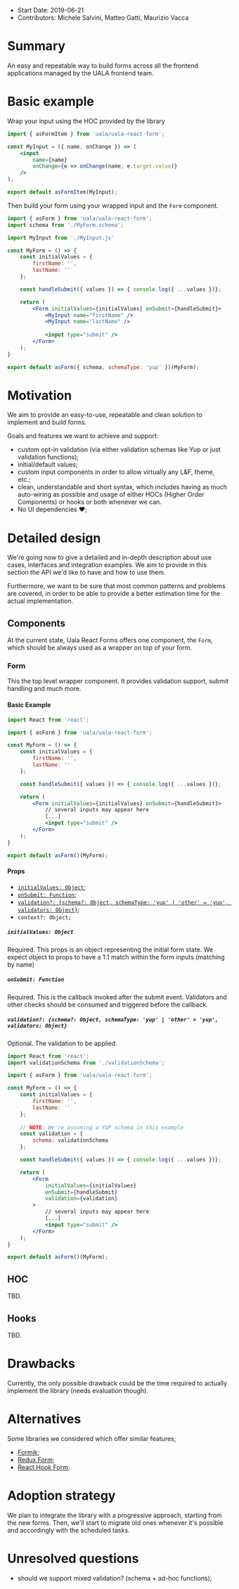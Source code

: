 - Start Date: 2019-06-21
- Contributors: Michele Salvini, Matteo Gatti, Maurizio Vacca

# Summary

An easy and repeatable way to build forms across all the frontend applications managed by the UALA frontend team.

# Basic example

Wrap your input using the HOC provided by the library

```jsx
import { asFormItem } from 'uala/uala-react-form';

const MyInput = ({ name, onChange }) => (
    <input
        name={name}
        onChange={e => onChange(name, e.target.value)}
    />
);

export default asFormItem(MyInput);
```

Then build your form using your wrapped input and the `Form` component.

```jsx
import { asForm } from 'uala/uala-react-form';
import schema from './MyForm.schema';

import MyInput from './MyInput.js'

const MyForm = () => {
    const initialValues = {
        firstName: '',
        lastName: ''
    };

    const handleSubmit({ values }) => { console.log({ ...values })};

    return (
        <Form initialValues={initialValues} onSubmit={handleSubmit}>
            <MyInput name="firstName" />
            <MyInput name="lastName" />
            
            <input type="submit" />
        </Form>
    );
}

export default asForm({ schema, schemaType: 'yup' })(MyForm);
```

# Motivation

We aim to provide an easy-to-use, repeatable and clean solution to implement and build forms.

Goals and features we want to achieve and support:

- custom opt-in validation (via either validation schemas like Yup or just validation functions);
- initial/default values;
- custom input components in order to allow virtually any L&F, theme, etc.;
- clean, understandable and short syntax, which includes having as much auto-wiring as possible and usage
of either HOCs (Higher Order Components) or hooks or both whenever we can.
- No UI dependencies :heart:;

# Detailed design

We're going now to give a detailed and in-depth description about use cases, interfaces and integration examples.
We aim to provide in this section the API we'd like to have and how to use them.

Furthermore, we want to be sure that most common patterns and problems are covered, in order to be able to provide
a better estimation time for the actual implementation.

## Components

At the current state, Uala React Forms offers one component, the `Form`, which should be always used as a wrapper on top of your form.

### Form

This the top level wrapper component. It provides validation support, submit handling and much more.

#### Basic Example

```jsx
import React from 'react';

import { asForm } from 'uala/uala-react-form';

const MyForm = () => {
    const initialValues = {
        firstName: '',
        lastName: ''
    };

    const handleSubmit({ values }) => { console.log({ ...values })};

    return (
        <Form initialValues={initialValues} onSubmit={handleSubmit}>
            // several inputs may appear here
            [...]
            <input type="submit" />
        </Form>
    );
}

export default asForm()(MyForm);
```
#### Props

- [`initialValues: Object`](#initialvalues-object);
- [`onSubmit: Function`](#onsubmit-function);
- [`validation?: {schema?: Object, schemaType: 'yup' | 'other' = 'yup', validators: Object}`](#validation-schema-object-schematype-yup--other--yup-validators-object);
- `context?: Object;`

##### `initialValues: Object`

Required. This props is an object representing the initial form state. We expect object to props to have a 1:1 match within the form inputs (matching by name)

##### `onSubmit: Function`

Required. This is the callback invoked after the submit event. Validators and other checks should be consumed and triggered before the callback.

##### `validation?: {schema?: Object, schemaType: 'yup' | 'other' = 'yup', validators: Object}`

Optional. The validation to be applied.

```jsx
import React from 'react';
import validationSchema from './validationSchema';

import { asForm } from 'uala/uala-react-form';

const MyForm = () => {
    const initialValues = {
        firstName: '',
        lastName: ''
    };
    
    // NOTE: We're assuming a YUP schema in this example
    const validation = {
        schema: validationSchema
    };

    const handleSubmit({ values }) => { console.log({ ...values })};

    return (
        <Form
            initialValues={initialValues}
            onSubmit={handleSubmit}
            validation={validation}
        >
            // several inputs may appear here
            [...]
            <input type="submit" />
        </Form>
    );
}

export default asForm()(MyForm);
```

## HOC

TBD.

## Hooks

TBD.

# Drawbacks

Currently, the only possible drawback could be the time required to actually implement the library (needs evaluation though).

# Alternatives

Some libraries we considered which offer similar features;

- [Formik](https://jaredpalmer.com/formik/);
- [Redux Form](https://redux-form.com/8.2.2/);
- [React Hook Form](https://react-hook-form.com/);

# Adoption strategy

We plan to integrate the library with a progressive approach, starting from the new forms.
Then, we'll start to migrate old ones whenever it's possible and accordingly with the scheduled tasks.

# Unresolved questions

- should we support mixed validation? (schema + ad-hoc functions);
